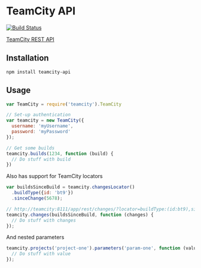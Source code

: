 # TeamCity API

[![Build Status](https://travis-ci.org/ryankelley/teamcity-api.svg?branch=master)](https://travis-ci.org/ryankelley/teamcity-api)

[TeamCity REST API](http://confluence.jetbrains.com/display/TCD8/REST+API)

## Installation

```
npm install teamcity-api
```

## Usage

``` JavaScript
var TeamCity = require('teamcity').TeamCity

// Set-up authentication
var teamcity = new TeamCity({
  username: 'myUsername',
  password: 'myPassword'
});

// Get some builds
teamcity.builds(1234, function (build) {
  // Do stuff with build
})
```

Also has support for TeamCity locators

``` JavaScript
var buildsSinceBuild = teamcity.changesLocator()
  .buildType({id: 'bt9'})
  .sinceChange(5678);

// http://teamcity:8111/app/rest/changes/?locator=buildType:(id:bt9),sinceChange:5678
teamcity.changes(buildsSinceBuild, function (changes) {
  // Do stuff with changes
});
```

And nested parameters

``` JavaScript
teamcity.projects('project-one').parameters('param-one', function (value) {
  // Do stuff with value
});
```
